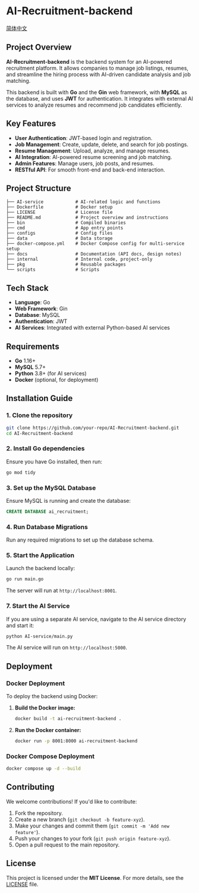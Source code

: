 # **AI-Recruitment-backend**

[简体中文](./README_zhCN.md)

## **Project Overview**

**AI-Recruitment-backend** is the backend system for an AI-powered recruitment platform. It allows companies to manage job listings, resumes, and streamline the hiring process with AI-driven candidate analysis and job matching.

This backend is built with **Go** and the **Gin** web framework, with **MySQL** as the database, and uses **JWT** for authentication. It integrates with external AI services to analyze resumes and recommend job candidates efficiently.

## **Key Features**

- **User Authentication**: JWT-based login and registration.
- **Job Management**: Create, update, delete, and search for job postings.
- **Resume Management**: Upload, analyze, and manage resumes.
- **AI Integration**: AI-powered resume screening and job matching.
- **Admin Features**: Manage users, job posts, and resumes.
- **RESTful API**: For smooth front-end and back-end interaction.

## **Project Structure**

```
├── AI-service            # AI-related logic and functions
├── Dockerfile            # Docker setup
├── LICENSE               # License file
├── README.md             # Project overview and instructions
├── bin                   # Compiled binaries
├── cmd                   # App entry points
├── configs               # Config files
├── data                  # Data storage
├── docker-compose.yml    # Docker Compose config for multi-service setup
├── docs                  # Documentation (API docs, design notes)
├── internal              # Internal code, project-only
├── pkg                   # Reusable packages
└── scripts               # Scripts
```

## **Tech Stack**

- **Language**: Go
- **Web Framework**: Gin
- **Database**: MySQL
- **Authentication**: JWT
- **AI Services**: Integrated with external Python-based AI services

## **Requirements**

- **Go** 1.16+
- **MySQL** 5.7+
- **Python** 3.8+ (for AI services)
- **Docker** (optional, for deployment)

## **Installation Guide**

### **1. Clone the repository**

```bash
git clone https://github.com/your-repo/AI-Recruitment-backend.git
cd AI-Recruitment-backend
```

### **2. Install Go dependencies**

Ensure you have Go installed, then run:

```bash
go mod tidy
```

### **3. Set up the MySQL Database**

Ensure MySQL is running and create the database:

```sql
CREATE DATABASE ai_recruitment;
```

### **4. Run Database Migrations**

Run any required migrations to set up the database schema.

### **5. Start the Application**

Launch the backend locally:

```bash
go run main.go
```

The server will run at `http://localhost:8001`.

### **7. Start the AI Service**

If you are using a separate AI service, navigate to the AI service directory and start it:

```bash
python AI-service/main.py
```

The AI service will run on `http://localhost:5000`.

## **Deployment**

### **Docker Deployment**

To deploy the backend using Docker:

1. **Build the Docker image:**

   ```bash
   docker build -t ai-recruitment-backend .
   ```

2. **Run the Docker container:**

   ```bash
   docker run -p 8001:8000 ai-recruitment-backend
   ```

### **Docker Compose Deployment**

```bash
docker compose up -d --build
```

## **Contributing**

We welcome contributions! If you'd like to contribute:

1. Fork the repository.
2. Create a new branch (`git checkout -b feature-xyz`).
3. Make your changes and commit them (`git commit -m 'Add new feature'`).
4. Push your changes to your fork (`git push origin feature-xyz`).
5. Open a pull request to the main repository.

## **License**

This project is licensed under the **MIT License**. For more details, see the [LICENSE](LICENSE) file.
